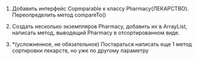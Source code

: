1. Добавить интерфейс Copmparable<Pharmacy> к классу Pharmacy(ЛЕКАРСТВО). Переопределить метод compareTo()

2. Создать несколько экземпляров Pharmacy, добавить их в ArrayList, написать метод, выводящий Pharmacy в отсортированном виде.

3. *(усложненное, не обязательное) Постараться написать еще 1 метод сортировки лекарств, но уже по другому параметру